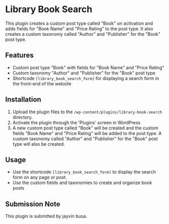 # Library Book Search

This plugin creates a custom post type called "Book" on activation and adds fields for "Book Name" and "Price Rating" to the post type. It also creates a custom taxonomy called "Author" and "Publisher" for the "Book" post type.

## Features

- Custom post type "Book" with fields for "Book Name" and "Price Rating"
- Custom taxonomy "Author" and "Publisher" for the "Book" post type
- Shortcode `[library_book_search_form]` for displaying a search form in the front-end of the website

## Installation

1. Upload the plugin files to the `/wp-content/plugins/library-book-search` directory.
2. Activate the plugin through the 'Plugins' screen in WordPress
3. A new custom post type called "Book" will be created and the custom fields "Book Name" and "Price Rating" will be added to the post type. A custom taxonomy called "Author" and "Publisher" for the "Book" post type will also be created.

## Usage

- Use the shortcode `[library_book_search_form]` to display the search form on any page or post.
- Use the custom fields and taxonomies to create and organize book posts

## Submission Note

This plugin is submitted by jayvin busa.
